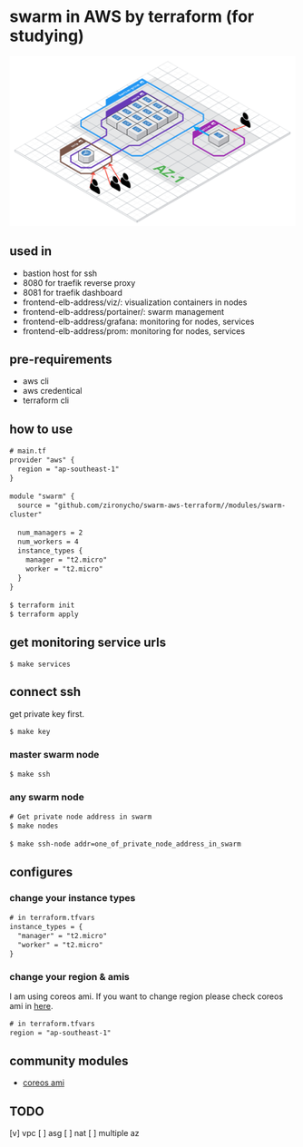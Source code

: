 # swarm in AWS by terraform (for studying)
![](img/swarm.png)

## used in
* bastion host for ssh
* 8080 for traefik reverse proxy
* 8081 for traefik dashboard
* frontend-elb-address/viz/: visualization containers in nodes
* frontend-elb-address/portainer/: swarm management
* frontend-elb-address/grafana: monitoring for nodes, services
* frontend-elb-address/prom: monitoring for nodes, services

## pre-requirements
* aws cli
* aws credentical
* terraform cli

## how to use
```
# main.tf
provider "aws" {
  region = "ap-southeast-1"
}

module "swarm" {
  source = "github.com/zironycho/swarm-aws-terraform//modules/swarm-cluster"
  
  num_managers = 2
  num_workers = 4
  instance_types {
    manager = "t2.micro"
    worker = "t2.micro"
  }
}

$ terraform init
$ terraform apply
```

## get monitoring service urls
```
$ make services
```

## connect ssh

get private key first.
```
$ make key
```

### master swarm node
```
$ make ssh
```

### any swarm node
```
# Get private node address in swarm
$ make nodes

$ make ssh-node addr=one_of_private_node_address_in_swarm
```
## configures

### change your instance types
```
# in terraform.tfvars
instance_types = {
  "manager" = "t2.micro"
  "worker" = "t2.micro"
}
```

### change your region & amis
I am using coreos ami. If you want to change region please check coreos ami in [here](https://coreos.com/os/docs/latest/booting-on-ec2.html).
```
# in terraform.tfvars
region = "ap-southeast-1"
```

## community modules
* [coreos ami](https://github.com/terraform-community-modules/tf_aws_coreos_ami)

## TODO
[v] vpc
[ ] asg
[ ] nat
[ ] multiple az

